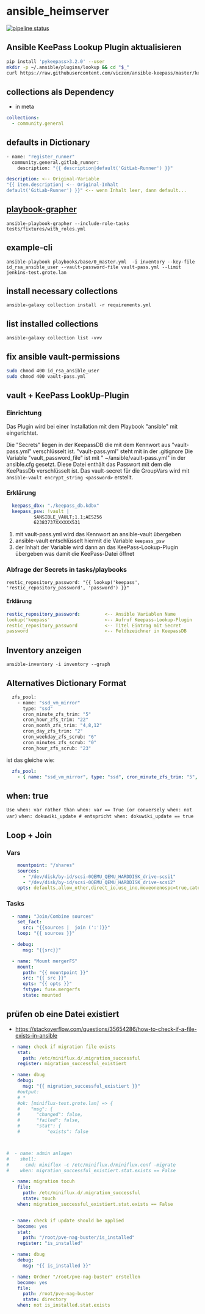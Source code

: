 # ansible_heimserver

[![pipeline status](http://git.mgrote.net/mg/ansible/badges/master/pipeline.svg)](http://git.mgrote.net/mg/ansible/-/commits/master)

## Ansible KeePass Lookup Plugin aktualisieren

```bash
pip install 'pykeepass>3.2.0' --user
mkdir -p ~/.ansible/plugins/lookup && cd "$_"
curl https://raw.githubusercontent.com/viczem/ansible-keepass/master/keepass.py -o ./keepass.py
```

## collections als Dependency

- in meta

```yaml
collections:
  - community.general
```

## defaults in Dictionary

```bash
- name: "register_runner"
  community.general.gitlab_runner:
    description: "{{ description|default('GitLab-Runner') }}"
```

```yaml
description: <-- Original-Variable
"{{ item.description| <-- Original-Inhalt
default('GitLab-Runner') }}" <-- wenn Inhalt leer, dann default...
```

## [playbook-grapher](https://github.com/haidaraM/ansible-playbook-grapher)
`ansible-playbook-grapher --include-role-tasks  tests/fixtures/with_roles.yml`

## example-cli
`ansible-playbook playbooks/base/0_master.yml  -i inventory --key-file id_rsa_ansible_user --vault-password-file vault-pass.yml --limit jenkins-test.grote.lan`

## install necessary collections
`ansible-galaxy collection install -r requirements.yml`

## list installed collections
`ansible-galaxy collection list -vvv`

## fix ansible vault-permissions

```bash
sudo chmod 400 id_rsa_ansible_user
sudo chmod 400 vault-pass.yml
```

## vault + KeePass LookUp-Plugin

### Einrichtung
Das Plugin wird bei einer Installation mit dem Playbook "ansible" mit eingerichtet.

Die "Secrets" liegen in der KeepassDB die mit dem Kennwort aus "vault-pass.yml" verschlüsselt ist.
"vault-pass.yml" steht mit in der .gitignore
Die Variable "vault_password_file" ist mit " ~/ansible/vault-pass.yml" in der ansible.cfg gesetzt.
Diese Datei enthält das Passwort mit dem die KeePassDb verschlüsselt ist.
Das vault-secret für die GroupVars wird mit `ansible-vault encrypt_string <password>` erstellt.

### Erklärung

```yaml
  keepass_dbx: "./keepass_db.kdbx"
  keepass_psw: !vault |
          $ANSIBLE_VAULT;1.1;AES256
          62383737XXXXXX531
```

1. mit vault-pass.yml wird das Kennwort an ansible-vault übergeben
2. ansible-vault entschlüsselt hiermit die Variable `keepass_psw`
3. der Inhalt der Variable wird dann an das KeePass-Lookup-Plugin übergeben was damit die KeePass-Datei öffnet

### Abfrage der Secrets in tasks/playbooks
`restic_repository_password: "{{ lookup('keepass', 'restic_repository_password', 'password') }}"`

#### Erklärung

```yaml
restic_repository_password:         <-- Ansible Variablen Name
lookup('keepass'                    <-- Aufruf Keepass-Lookup-Plugin
restic_repository_password          <-- Titel Eintrag mit Secret
password                            <-- Feldbzeichner in KeepassDB
```

## Inventory anzeigen
`ansible-inventory -i inventory --graph`

## Alternatives Dictionary Format

```bash
  zfs_pool:
    - name: "ssd_vm_mirror"
      type: "ssd"
      cron_minute_zfs_trim: "5"
      cron_hour_zfs_trim: "22"
      cron_month_zfs_trim: "4,8,12"
      cron_day_zfs_trim: "2"
      cron_weekday_zfs_scrub: "6"
      cron_minutes_zfs_scrub: "0"
      cron_hour_zfs_scrub: "23"
```

ist das gleiche wie:

```yaml
  zfs_pool:
    - { name: "ssd_vm_mirror", type: "ssd", cron_minute_zfs_trim: "5", cron_hour_zfs_trim: "22", cron_month_zfs_trim: "4,8,12", cron_day_zfs_trim: "2", cron_weekday_zfs_scrub: "6", cron_minutes_zfs_scrub: "0", cron_hour_zfs_scrub: "23"}
```

## when: true
`Use when: var rather than when: var == True (or conversely when: not var)`
`when: dokuwiki_update # entspricht when: dokuwiki_update == true`

## Loop + Join
### Vars

```yaml
    mountpoint: "/shares"
    sources:
      - "/dev/disk/by-id/scsi-0QEMU_QEMU_HARDDISK_drive-scsi1"
      - "/dev/disk/by-id/scsi-0QEMU_QEMU_HARDDISK_drive-scsi2"
    opts: defaults,allow_other,direct_io,use_ino,moveonenospc=true,category.create=mfs,minfreespace=100G
```

### Tasks

```yaml
  - name: "Join/Combine sources"
    set_fact:
      src: "{{sources |  join (':')}}"
    loop: "{{ sources }}"

  - debug:
      msg: "{{src}}"

  - name: "Mount mergerFS"
    mount:
      path: "{{ mountpoint }}"
      src: "{{ src }}"
      opts: "{{ opts }}"
      fstype: fuse.mergerfs
      state: mounted
```

## prüfen ob eine Datei existiert

* https://stackoverflow.com/questions/35654286/how-to-check-if-a-file-exists-in-ansible

```yaml
  - name: check if migration file exists
    stat:
      path: /etc/miniflux.d/.migration_successful
    register: migration_successful_existiert

  - name: dbug
    debug:
      msg: "{{ migration_successful_existiert }}"
    #output:
    # *
    #ok: [miniflux-test.grote.lan] => {
    #    "msg": {
    #      "changed": false,
    #      "failed": false,
    #      "stat": {
    #          "exists": false



#  - name: admin anlagen
#    shell:
#      cmd: miniflux -c /etc/miniflux.d/miniflux.conf -migrate
#    when: migration_successful_existiert.stat.exists == False

  - name: migration tocuh
    file:
      path: /etc/miniflux.d/.migration_successful
      state: touch
    when: migration_successful_existiert.stat.exists == False


  - name: check if update should be applied
    become: yes
    stat:
      path: "/root/pve-nag-buster/is_installed"
    register: "is_installed"

  - name: dbug
    debug:
      msg: "{{ is_installed }}"

  - name: Ordner "/root/pve-nag-buster" erstellen
    become: yes
    file:
      path: /root/pve-nag-buster
      state: directory
    when: not is_installed.stat.exists
```
